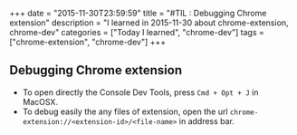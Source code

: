 +++
date = "2015-11-30T23:59:59"
title = "#TIL : Debugging Chrome extension"
description = "I learned in 2015-11-30 about chrome-extension, chrome-dev"
categories = ["Today I learned", "chrome-dev"]
tags = ["chrome-extension", "chrome-dev"]
+++



## Debugging Chrome extension

- To open directly the Console Dev Tools, press `Cmd + Opt + J` in MacOSX.
- To debug easily the any files of extension, open the url `chrome-extension://<extension-id>/<file-name>` in address bar.
